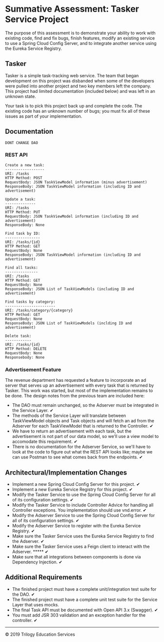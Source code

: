 # Summative Assessment: Tasker Service Project

The purpose of this assessment is to demonstrate your ability to work with existing code, find and fix bugs, finish features, modify an existing service to use a Spring Cloud Config Server, and to integrate another service using the Eureka Service Registry.

## Tasker

Tasker is a simple task-tracking web service. The team that began development on this project was disbanded when some of the developers were pulled into another project and two key members left the company. This project had limited documentation (included below) and was left in an unknown state. 

Your task is to pick this project back up and complete the code. The existing code has an unknown number of bugs; you must fix all of these issues as part of your implementation.

## Documentation

``` DONT CHANGE DAO ```

### REST API

```javasc
Create a new task:
------------------
URI: /tasks
HTTP Method: POST
RequestBody: JSON TaskViewModel information (minus advertisement)
ResponseBody: JSON TaskViewModel information (including ID and advertisement)

Update a task:
--------------
URI: /tasks
HTTP Method: PUT
RequestBody: JSON TaskViewModel information (including ID and advertisement)
ResponseBody: None

Find task by ID:
----------------
URI: /tasks/{id}
HTTP Method: GET
RequestBody: None
ResponseBody: JSON TaskViewModel information (including ID and advertisement)

Find all tasks:
---------------
URI: /tasks
HTTP Method: GET
RequestBody: None
ResponseBody: JSON List of TaskViewModels (including ID and advertisement)

Find tasks by category:
-----------------------
URI: /tasks/category/{category}
HTTP Method: GET
RequestBody: None
ResponseBody: JSON List of TaskViewModels (inclding ID and advertisement)

Delete task:
------------
URI: /tasks/{id}
HTTP Method: DELETE
RequestBody: None
Responsebody: None
```

### Advertisement Feature

The revenue department has requested a feature to incorporate an ad server that serves up an advertisement with every task that is returned by Tasker. This work was started, but most of the implementation remains to be done. The design notes from the previous team are included here:


* The DAO must remain unchanged, so the Adserver must be integrated in the Service Layer. ✔︎
* The methods of the Service Layer will translate between TaskViewModel objects and Task objects and will fetch an ad from the Adserver for each TaskViewModel that is returned to the Controller. ✔︎
* We have to return an advertisement with each task, but the advertisement is not part of our data model, so we'll use a view model to accomodate this requirement. ✔︎
* There is no documentation for the Adserver Service, so we'll have to look at the code to figure out what the REST API looks like; maybe we can use Postman to see what comes back from the endpoints. ✔︎



## Architectural/Implementation Changes

* Implement a new Spring Cloud Config Server for this project. ✔︎
* Implement a new Eureka Service Registry for this project. ✔︎
* Modify the Tasker Service to use the Spring Cloud Config Server for all of its configuration settings. ✔︎
* Modify the Tasker Service to include Controller Advice for handling all Controller exceptions. You implementation should use vnd.error. ✔︎
* Modify the Adserver Service to use the Spring Cloud Config Server for all of its configuration settings. ✔︎
* Modify the Adserver Service to register with the Eureka Service Registry. ✔︎
* Make sure the Tasker Service uses the Eureka Service Registry to find the Adserver. ✔︎
* Make sure the Tasker Service uses a Feign client to interact with the Adserver. ***** ✔︎
* Make sure that all integrations between components is done via Dependency Injection. ✔︎

## Additional Requirements

* The finished project must have a complete unit/integration test suite for the DAO. ✔︎
* The finished project must have a complete unit test suite for the Service Layer that uses mocks. 
* The final Task API must be documented with Open API 3.x (Swagger). ✔︎
* You must add JSR 303 validation and an exception handler for the controller. ✔︎

---

© 2019 Trilogy Education Services
